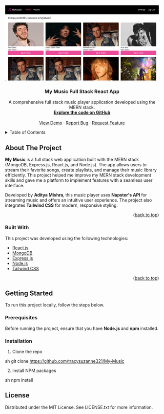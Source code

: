 <div id="top"></div>

<!-- PROJECT LOGO -->
<br />
<div align="center">
  <a href="https://mymusic-uk.netlify.app/">
    <img src="/src/images/screenshot.png" alt="Logo" >
  </a>

  <h3 align="center">My Music Full Stack React App</h3>

  <p align="center">
    A comprehensive full stack music player application developed using the MERN stack.
    <br />
    <a href="https://github.com/AdityaMISHRA2803/Music-Player.git"><strong>Explore the code on GitHub</strong></a>
    <br />
    <br />
    <a href="https://mymusic-uk.netlify.app/">View Demo</a>
    ·
    <a href="https://github.com/AdityaMISHRA2803/Music-Player.git/issues">Report Bug</a>
    ·
    <a href="https://github.com/AdityaMISHRA2803/Music-Player.git/issues">Request Feature</a>
  </p>
</div>

<!-- TABLE OF CONTENTS -->
<details>
  <summary>Table of Contents</summary>
  <ol>
    <li>
      <a href="#about-the-project">About The Project</a>
      <ul>
        <li><a href="#built-with">Built With</a></li>
      </ul>
    </li>
    <li>
      <a href="#getting-started">Getting Started</a>
      <ul>
        <li><a href="#prerequisites">Prerequisites</a></li>
        <li><a href="#installation">Installation</a></li>
      </ul>
    </li>
  </ol>
</details>

<!-- ABOUT THE PROJECT -->

## About The Project

**My Music** is a full stack web application built with the MERN stack (MongoDB, Express.js, React.js, and Node.js). The app allows users to stream their favorite songs, create playlists, and manage their music library efficiently. This project helped me improve my MERN stack development skills and gave me a platform to implement features with a seamless user interface.

Developed by **Aditya Mishra**, this music player uses **Napster's API** for streaming music and offers an intuitive user experience. The project also integrates **Tailwind CSS** for modern, responsive styling.

<p align="right">(<a href="#top">back to top</a>)</p>

### Built With

This project was developed using the following technologies:

- [React.js](https://reactjs.org/)
- [MongoDB](https://www.mongodb.com/)
- [Express.js](https://expressjs.com/)
- [Node.js](https://nodejs.org/en/)
- [Tailwind CSS](https://tailwindcss.com/)

<p align="right">(<a href="#top">back to top</a>)</p>

<!-- GETTING STARTED -->

## Getting Started

To run this project locally, follow the steps below.

### Prerequisites

Before running the project, ensure that you have **Node.js** and **npm** installed.

### Installation

1. Clone the repo
   
sh
   git clone https://github.com/tracysuzanne321/My-Music

2. Install NPM packages
   
sh
   npm install

## License

Distributed under the MIT License. See LICENSE.txt for more information.


